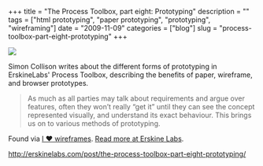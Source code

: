 +++
title = "The Process Toolbox, part eight: Prototyping"
description = ""
tags = ["html prototyping", "paper prototyping", "prototyping", "wireframing"]
date = "2009-11-09"
categories = ["blog"]
slug = "process-toolbox-part-eight-prototyping"
+++



  <div class="notebook-screenshot"><a href="http://erskinelabs.com/post/the-process-toolbox-part-eight-prototyping/"><img src="//media.konigi.com/bluga/wt4af833276c2d0_large.jpg"/></a></div><p>Simon Collison writes about the different forms of prototyping in ErskineLabs' Process Toolbox, describing the benefits of paper, wireframe, and browser prototypes.</p>

<p><blockquote>As much as all parties may talk about requirements and argue over features, often they won’t really “get it” until they can see the concept represented visually, and understand its exact behaviour. This brings us on to various methods of prototyping. </blockquote></p>

<p>Found via <a href="http://wireframes.tumblr.com/post/237196604/the-process-toolbox-part-eight-prototyping">I ♥ wireframes</a>. <a href="http://erskinelabs.com/post/the-process-toolbox-part-eight-prototyping/">Read more at Erskine Labs</a>.</p>

    
  <a href="http://erskinelabs.com/post/the-process-toolbox-part-eight-prototyping/">http://erskinelabs.com/post/the-process-toolbox-part-eight-prototyping/</a>
